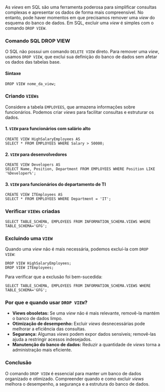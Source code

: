 As _views_ em SQL são uma ferramenta poderosa para simplificar consultas complexas e apresentar os dados de forma mais compreensível. No entanto, pode haver momentos em que precisamos remover uma _view_ do esquema do banco de dados. Em SQL, excluir uma _view_ é simples com o comando `DROP VIEW`.

### **Comando SQL DROP VIEW**

O SQL não possui um comando `DELETE VIEW` direto. Para remover uma _view_, usamos `DROP VIEW`, que exclui sua definição do banco de dados sem afetar os dados das tabelas base.

#### **Sintaxe**

```
DROP VIEW nome_da_view;
```

### **Criando** `VIEWs`

Considere a tabela `EMPLOYEES`, que armazena informações sobre funcionários. Podemos criar _views_ para facilitar consultas e estruturar os dados.

#### **1.** `VIEW` **para funcionários com salário alto**

```
CREATE VIEW HighSalaryEmployees AS
SELECT * FROM EMPLOYEES WHERE Salary > 50000;
```

#### **2.** `VIEW` **para desenvolvedores**

```
CREATE VIEW Developers AS
SELECT Name, Position, Department FROM EMPLOYEES WHERE Position LIKE '%Developer%';
```

#### **3.** `VIEW` **para funcionários do departamento de TI**

```
CREATE VIEW ITEmployees AS
SELECT * FROM EMPLOYEES WHERE Department = 'IT';
```

### **Verificar** `VIEWs` **criadas**

```
SELECT TABLE_SCHEMA, EMPLOYEES FROM INFORMATION_SCHEMA.VIEWS WHERE TABLE_SCHEMA='GFG';
```

### **Excluindo uma** `VIEW`

Quando uma _view_ não é mais necessária, podemos excluí-la com `DROP VIEW`:

```
DROP VIEW HighSalaryEmployees;
DROP VIEW ITEmployees;
```

Para verificar que a exclusão foi bem-sucedida:

```
SELECT TABLE_SCHEMA, EMPLOYEES FROM INFORMATION_SCHEMA.VIEWS WHERE TABLE_SCHEMA='GFG';
```

### **Por que e quando usar** `DROP VIEW`**?**

- **Views obsoletas:** Se uma _view_ não é mais relevante, removê-la mantém o banco de dados limpo.
- **Otimização de desempenho:** Excluir _views_ desnecessárias pode melhorar a eficiência das consultas.
- **Segurança:** Algumas _views_ podem expor dados sensíveis; removê-las ajuda a restringir acessos indesejados.
- **Manutenção do banco de dados:** Reduzir a quantidade de _views_ torna a administração mais eficiente.

### **Conclusão**

O comando `DROP VIEW` é essencial para manter um banco de dados organizado e otimizado. Compreender quando e como excluir _views_ melhora o desempenho, a segurança e a estrutura do banco de dados.


